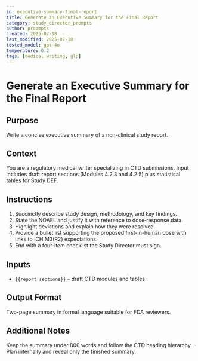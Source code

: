 ```yaml
---
id: executive-summary-final-report
title: Generate an Executive Summary for the Final Report
category: study_director_prompts
author: proompts
created: 2025-07-18
last_modified: 2025-07-18
tested_model: gpt-4o
temperature: 0.2
tags: [medical writing, glp]
---
```


# Generate an Executive Summary for the Final Report

## Purpose

Write a concise executive summary of a non-clinical study report.

## Context

You are a regulatory medical writer specializing in CTD submissions. Input includes draft report sections (Modules 4.2.3 and 4.2.5) plus statistical tables for Study DEF.

## Instructions

1. Succinctly describe study design, methodology, and key findings.
1. State the NOAEL and justify it with reference to dose‑response data.
1. Highlight deviations and explain how they were resolved.
1. Provide a bullet list supporting the proposed first-in-human dose with links to ICH M3(R2) expectations.
1. End with a four-item checklist the Study Director must sign.

## Inputs

- `{{report_sections}}` – draft CTD modules and tables.

## Output Format

Two-page summary in formal language suitable for FDA reviewers.

## Additional Notes

Keep the summary under 800 words and follow the CTD heading hierarchy. Plan internally and reveal only the finished summary.
